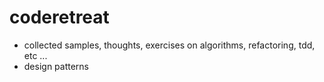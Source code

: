 # coderetreat
- collected samples, thoughts, exercises on algorithms, refactoring, tdd, etc ...
- design patterns
